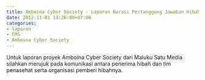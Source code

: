```yaml
---
title: Amboina Cyber Society - Laporan Narasi Pertanggung Jawaban Hibah Termin I
date: 2012-11-01 13:26:00+07:00
categories:
- laporan
- CMS
- Amboina Cyber Society
---
```


Untuk laporan proyek Amboina Cyber Society dari Maluku Satu Media silahkan merujuk pada komunikasi antara penerima hibah dan tim penasehat serta organisasi pemberi hibahnya.
